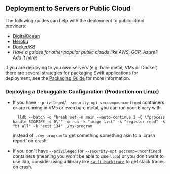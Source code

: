 
## Deployment to Servers or Public Cloud

The following guides can help with the deployment to public cloud providers:
* [DigitalOcean](digital-ocean.md)
* [Heroku](heroku.md)
* [Docker/K8](packaging.md#docker)
* _Have a guides for other popular public clouds like AWS, GCP, Azure? Add it here!_

If you are deploying to you own servers (e.g. bare metal, VMs or Docker) there are several strategies for packaging Swift applications for deployment, see the [Packaging Guide](packaging.md) for more information.

### Deploying a Debuggable Configuration (Production on Linux)

- If you have `--privileged`/`--security-opt seccomp=unconfined` containers or are running in VMs or even bare metal, you can run your binary with

        lldb --batch -o "break set -n main --auto-continue 1 -C \"process handle SIGPIPE -s 0\"" -o run -k "image list" -k "register read" -k "bt all" -k "exit 134" ./my-program

    instead of `./my-program` to get something something akin to a 'crash report' on crash.

- If you don't have `--privileged` (or `--security-opt seccomp=unconfined`) containers (meaning you won't be able to use `lldb`) or you don't want to use lldb, consider using a library like [`swift-backtrace`](https://github.com/swift-server/swift-backtrace) to get stack traces on crash.

